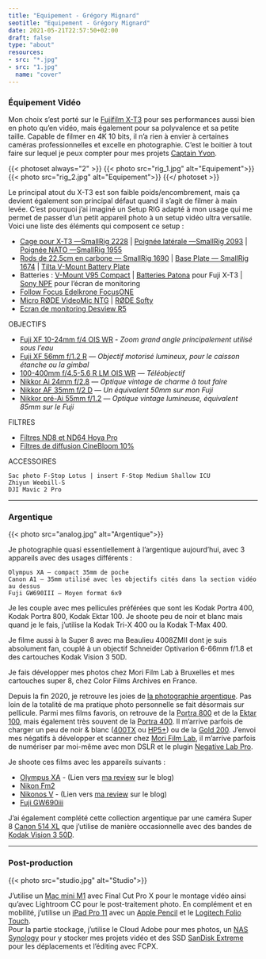 ```yaml
---
title: "Equipement - Grégory Mignard"
seotitle: "Equipement - Grégory Mignard"
date: 2021-05-21T22:57:50+02:00
draft: false
type: "about"
resources:
- src: "*.jpg"
- src: "1.jpg"
  name: "cover"
---
```


### Équipement Vidéo

Mon choix s’est porté sur le [Fujifilm X-T3](https://www.digit-photo.com/FUJI-X-T3-Boitier-Nu-Noir-rFUJIXT3BK.html?dpa_id=23) pour ses performances aussi bien en photo qu’en vidéo, mais également pour sa polyvalence et sa petite taille. Capable de filmer en 4K 10 bits, il n’a rien à envier à certaines caméras professionnelles et excelle en photographie. C’est le boitier à tout faire sur lequel je peux compter pour mes projets [Captain Yvon](captainyvon.fr/).

{{< photoset always="2" >}}
{{< photo src="rig_1.jpg" alt="Equipement">}}
{{< photo src="rig_2.jpg" alt="Equipement">}}
{{</ photoset >}}

Le principal atout du X-T3 est son faible poids/encombrement, mais ça devient également son principal défaut quand il s’agit de filmer à main levée. C’est pourquoi j’ai imaginé un Setup RIG adapté à mon usage qui me permet de passer d’un petit appareil photo à un setup vidéo ultra versatile. Voici une liste des éléments qui composent ce setup :

* [Cage pour X-T3 —SmallRig 2228](https://www.digit-photo.com/SMALLRIG-2228-Cage-pour-Fuji-X-T3-rSMALLRIGD154561.html?dpa_id=23) | [Poignée latérale —SmallRig 2093](https://www.digit-photo.com/SMALLRIG-2093-Poignee-Laterale-Universelle-en-Bois-rSMALLRIGD149261.html?dpa_id=23) | [Poignée NATO —SmallRig 1955](https://www.digit-photo.com/SMALLRIG-1955-Poignee-Nato-rSMALLRIGD152811.html?dpa_id=23)
* [Rods de 22.5cm en carbone — SmallRig 1690](https://amzn.to/3c1cFi7) | [Base Plate — SmallRig 1674](https://amzn.to/3vE9sN1) | [Tilta V-Mount Battery Plate](https://amzn.to/3c3SX5c)
* Batteries : [V-Mount V95 Compact](https://amzn.to/3fQdvz6) | [Batteries Patona](https://www.digit-photo.com/PATONA-Batterie-Fujifilm-NP-W126S-rPATONA1279.html?dpa_id=23) pour Fuji X-T3 | [Sony NPF](https://www.digit-photo.com/PATONA-Batterie-Sony-NP-F970-rPATONA1207.html?dpa_id=23) pour l’écran de monitoring
* [Follow Focus Edelkrone FocusONE](https://store-fr.edelkrone-eu.com/products/focusone)
* [Micro RØDE VideoMic NTG](https://www.digit-photo.com/RODE-Microphone-VideoMic-NTG-Noir-rRODER100315.html?dpa_id=23) | [RØDE Softy](https://www.digit-photo.com/RODE-Protection-Micro-Anti-Vent-rRODER100317.html?dpa_id=23)
* [Ecran de monitoring Desview R5](https://amzn.to/3ySNg3I)

OBJECTIFS

* [Fuji XF 10-24mm f/4 OIS WR](https://www.digit-photo.com/FUJI-XF-10-24mm-f-4-0-R-OIS-WR-rFUJI16666791.html?dpa_id=23) - *Zoom grand angle principalement utilisé sous l’eau*
* [Fuji XF 56mm f/1.2 R](https://www.digit-photo.com/FUJI-XF-56mm-f-1-2-R-Noir-rFUJI11510.html?dpa_id=23) — *Objectif motorisé lumineux, pour le caisson étanche ou la gimbal*
* [100-400mm f/4.5-5.6 R LM OIS WR](https://www.digit-photo.com/FUJI-XF-100-400mm-f-4-5-5-6-R-LM-OIS-WR-Noir-rFUJI16501109.html?dpa_id=23) — *Téléobjectif*
* [Nikkor Ai 24mm f/2.8](https://ebay.us/1QiZvn) — *Optique vintage de charme à tout faire*
* [Nikkor AF 35mm f/2 D](https://www.digit-photo.com/NIKON-35mm-AF-f-2-D-rOBNIJAA129DA.html?dpa_id=23) — *Un équivalent 50mm sur mon Fuji*
* [Nikkor pré-Ai 55mm f/1.2](https://ebay.us/i8vdHY) — *Optique vintage lumineuse, équivalent 85mm sur le Fuji*

FILTRES

* [Filtres ND8 et ND64 Hoya Pro](https://www.digit-photo.com/Filtres-vissants-aFA0032/Hoya/+choixMarque-821%7C?dpa_id=23)
* [Filtres de diffusion CineBloom 10%](https://www.shopmoment.com/filters/diffusion-filters)

ACCESSOIRES

    Sac photo F-Stop Lotus | insert F-Stop Medium Shallow ICU
    Zhiyun Weebill-S
    DJI Mavic 2 Pro


***

### Argentique

{{< photo src="analog.jpg" alt="Argentique">}}

Je photographie quasi essentiellement à l’argentique aujourd’hui, avec 3 appareils avec des usages différents :

    Olympus XA — compact 35mm de poche
    Canon A1 — 35mm utilisé avec les objectifs cités dans la section vidéo au dessus
    Fuji GW690III — Moyen format 6x9

Je les couple avec mes pellicules préférées que sont les Kodak Portra 400, Kodak Portra 800, Kodak Ektar 100. Je shoote peu de noir et blanc mais quand je le fais, j’utilise la Kodak Tri-X 400 ou la Kodak T-Max 400.

Je filme aussi à la Super 8 avec ma Beaulieu 4008ZMII dont je suis absolument fan, couplé à un objectif Schneider Optivarion 6-66mm f/1.8 et des cartouches Kodak Vision 3 50D.

Je fais développer mes photos chez Mori Film Lab à Bruxelles et mes cartouches super 8, chez Color Films Archives en France.

Depuis la fin 2020, je retrouve les joies de [la photographie argentique](https://gregorymignard.com/analog/). Pas loin de la totalité de ma pratique photo personnelle se fait désormais sur pellicule. Parmi mes films favoris, on retrouve de la [Portra 800](https://www.digit-photo.com/KODAK-Portra-800asa-135-36Poses-rFPNK1451855.html?dpa_id=23) et de la [Ektar 100](https://www.digit-photo.com/KODAK-Ektar-100-Professionnel-135-36-poses-rKODAK1500277.html?dpa_id=23), mais également très souvent de la [Portra 400](https://www.digit-photo.com/KODAK-Portra-400-135-36-Poses-X5-rKFILM386.html?dpa_id=23). Il m’arrive parfois de charger un peu de noir & blanc ([400TX](https://www.digit-photo.com/KODAK-Tri-X-Pan135-400asa-36-Poses-rFNBK3872728.html?dpa_id=23) ou [HP5+](https://www.digit-photo.com/ILFORD-HP5-135-400asa-36-Poses-rFNBI1574577.html?dpa_id=23)) ou de la [Gold 200](https://www.digit-photo.com/KODAK-Gold-200-135-36-Poses-X3-rKODAK41880806.html?dpa_id=23). J’envoi mes négatifs à développer et scanner chez [Mori Film Lab](https://morifilmlab.com/), il m’arrive parfois de numériser par moi-même avec mon DSLR et le plugin [Negative Lab Pro](https://www.negativelabpro.com/).

Je shoote ces films avec les appareils suivants :

* [Olympus XA](https://ebay.us/PvYGR2) - (Lien vers [ma review](https://gregorymignard.com/olympus-xa/) sur le blog)
* [Nikon Fm2](https://ebay.us/d5ANCb)
* [Nikonos V](https://ebay.us/p47TEI) - (Lien vers [ma review](https://gregorymignard.com/nikonos-v/) sur le blog)
* [Fuji GW690iii](https://ebay.us/MWYxD3)

J’ai également complété cette collection argentique par une caméra Super 8 [Canon 514 XL](https://ebay.us/LMVzWW) que j’utilise de manière occasionnelle avec des bandes de [Kodak Vision 3 50D](https://www.digit-photo.com/KODAK-Film-Vision3-50D-8mm-pour-Camera-Super-8-rKODAKKS850D.html?dpa_id=23).

***

### Post-production

{{< photo src="studio.jpg" alt="Studio">}}

J’utilise un [Mac mini M1](https://gregorymignard.com/mac-mini-m1/) avec Final Cut Pro X pour le montage vidéo ainsi qu’avec Lightroom CC pour le post-traitement photo. En complément et en mobilité, j’utilise un [iPad Pro 11](https://amzn.to/3vEf0am) avec un [Apple Pencil](https://amzn.to/3i64VPK) et le [Logitech Folio Touch](https://amzn.to/3fC2wKV).  
Pour la partie stockage, j’utilise le Cloud Adobe pour mes photos, un [NAS Synology](https://amzn.to/3vq2daS) pour y stocker mes projets vidéo et des SSD [SanDisk Extreme](https://amzn.to/2TuXt6n) pour les déplacements et l’éditing avec FCPX.
